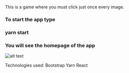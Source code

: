 This is a game where you must click just once every image.

### To start the app type 
### yarn start

### You will see the homepage of the app

![alt text](./src/styles/HomePage.PNG)

Technologies used:
Bootstrap
Yarn
React

